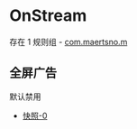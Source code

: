 # OnStream

存在 1 规则组 - [com.maertsno.m](/src/apps/com.maertsno.m.ts)

## 全屏广告

默认禁用

- [快照-0](https://i.gkd.li/i/13842558)
